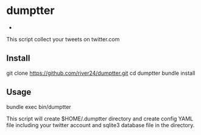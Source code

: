 # dumptter
-
This script collect your tweets on twitter.com

## Install

git clone https://github.com/river24/dumptter.git
cd dumptter
bundle install

## Usage

bundle exec bin/dumptter

This script will create $HOME/.dumptter directory and
create config YAML file including your twitter account
and sqlite3 database file in the directory.

